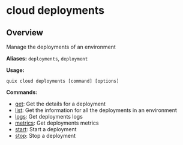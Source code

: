 # cloud deployments

## Overview

Manage the deployments of an environment

**Aliases:** `deployments`, `deployment`

**Usage:**

```
quix cloud deployments [command] [options]
```

**Commands:**

- [get](get.md): Get the details for a deployment
- [list](list.md): Get the information for all the deployments in an environment
- [logs](logs.md): Get deployments logs
- [metrics](metrics.md): Get deployments metrics
- [start](start.md): Start a deployment
- [stop](stop.md): Stop a deployment

